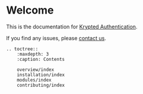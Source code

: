 # Welcome
This is the documentation for [Krypted Authentication](https://github.com/KryptedGaming/kryptedauth). 

If you find any issues, please [contact us](https://kryptedgaming.com/).  
```eval_rst
.. toctree::
    :maxdepth: 3
    :caption: Contents

    overview/index
    installation/index
    modules/index
    contributing/index
```

